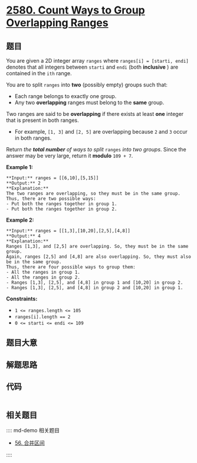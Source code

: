 # [2580. Count Ways to Group Overlapping Ranges](https://leetcode.com/problems/count-ways-to-group-overlapping-ranges)

## 题目

You are given a 2D integer array `ranges` where `ranges[i] = [starti, endi]`
denotes that all integers between `starti` and `endi` (both **inclusive** )
are contained in the `ith` range.

You are to split `ranges` into **two** (possibly empty) groups such that:

  * Each range belongs to exactly one group.
  * Any two **overlapping** ranges must belong to the **same** group.

Two ranges are said to be **overlapping**  if there exists at least **one**
integer that is present in both ranges.

  * For example, `[1, 3]` and `[2, 5]` are overlapping because `2` and `3` occur in both ranges.

Return _the **total number** of ways to split_ `ranges` _into two groups_.
Since the answer may be very large, return it **modulo** `109 + 7`.



**Example 1:**

    
    
    **Input:** ranges = [[6,10],[5,15]]
    **Output:** 2
    **Explanation:** 
    The two ranges are overlapping, so they must be in the same group.
    Thus, there are two possible ways:
    - Put both the ranges together in group 1.
    - Put both the ranges together in group 2.
    

**Example 2:**

    
    
    **Input:** ranges = [[1,3],[10,20],[2,5],[4,8]]
    **Output:** 4
    **Explanation:** 
    Ranges [1,3], and [2,5] are overlapping. So, they must be in the same group.
    Again, ranges [2,5] and [4,8] are also overlapping. So, they must also be in the same group. 
    Thus, there are four possible ways to group them:
    - All the ranges in group 1.
    - All the ranges in group 2.
    - Ranges [1,3], [2,5], and [4,8] in group 1 and [10,20] in group 2.
    - Ranges [1,3], [2,5], and [4,8] in group 2 and [10,20] in group 1.
    



**Constraints:**

  * `1 <= ranges.length <= 105`
  * `ranges[i].length == 2`
  * `0 <= starti <= endi <= 109`


## 题目大意

## 解题思路

## 代码

```javascript

```

## 相关题目

:::: md-demo 相关题目
- [56. 合并区间](https://leetcode.com/problems/merge-intervals)

::::
